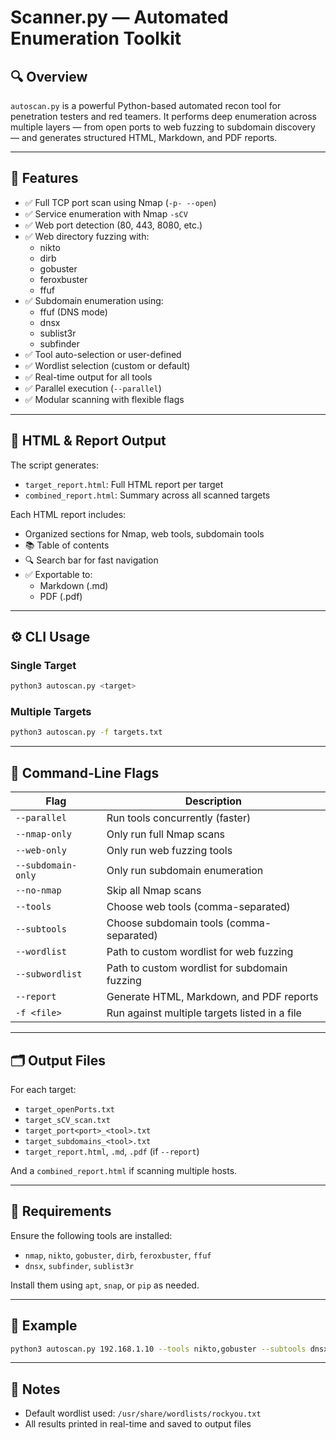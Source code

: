 
# Scanner.py — Automated Enumeration Toolkit

## 🔍 Overview
`autoscan.py` is a powerful Python-based automated recon tool for penetration testers and red teamers. It performs deep enumeration across multiple layers — from open ports to web fuzzing to subdomain discovery — and generates structured HTML, Markdown, and PDF reports.

---

## 🚀 Features

- ✅ Full TCP port scan using Nmap (`-p- --open`)
- ✅ Service enumeration with Nmap `-sCV`
- ✅ Web port detection (80, 443, 8080, etc.)
- ✅ Web directory fuzzing with:
  - nikto
  - dirb
  - gobuster
  - feroxbuster
  - ffuf
- ✅ Subdomain enumeration using:
  - ffuf (DNS mode)
  - dnsx
  - sublist3r
  - subfinder
- ✅ Tool auto-selection or user-defined
- ✅ Wordlist selection (custom or default)
- ✅ Real-time output for all tools
- ✅ Parallel execution (`--parallel`)
- ✅ Modular scanning with flexible flags

---

## 🧾 HTML & Report Output

The script generates:
- `target_report.html`: Full HTML report per target
- `combined_report.html`: Summary across all scanned targets

Each HTML report includes:
- Organized sections for Nmap, web tools, subdomain tools
- 📚 Table of contents
- 🔍 Search bar for fast navigation
- ✅ Exportable to:
  - Markdown (.md)
  - PDF (.pdf)

---

## ⚙️ CLI Usage

### Single Target
```bash
python3 autoscan.py <target>
```

### Multiple Targets
```bash
python3 autoscan.py -f targets.txt
```

---

## 🧩 Command-Line Flags

| Flag | Description |
|------|-------------|
| `--parallel` | Run tools concurrently (faster) |
| `--nmap-only` | Only run full Nmap scans |
| `--web-only` | Only run web fuzzing tools |
| `--subdomain-only` | Only run subdomain enumeration |
| `--no-nmap` | Skip all Nmap scans |
| `--tools` | Choose web tools (comma-separated) |
| `--subtools` | Choose subdomain tools (comma-separated) |
| `--wordlist` | Path to custom wordlist for web fuzzing |
| `--subwordlist` | Path to custom wordlist for subdomain fuzzing |
| `--report` | Generate HTML, Markdown, and PDF reports |
| `-f <file>` | Run against multiple targets listed in a file |

---

## 🗂 Output Files

For each target:
- `target_openPorts.txt`
- `target_sCV_scan.txt`
- `target_port<port>_<tool>.txt`
- `target_subdomains_<tool>.txt`
- `target_report.html`, `.md`, `.pdf` (if `--report`)

And a `combined_report.html` if scanning multiple hosts.

---

## 🧠 Requirements

Ensure the following tools are installed:
- `nmap`, `nikto`, `gobuster`, `dirb`, `feroxbuster`, `ffuf`
- `dnsx`, `subfinder`, `sublist3r`

Install them using `apt`, `snap`, or `pip` as needed.

---

## 🧪 Example
```bash
python3 autoscan.py 192.168.1.10 --tools nikto,gobuster --subtools dnsx,subfinder --report --parallel
```

---

## 💬 Notes
- Default wordlist used: `/usr/share/wordlists/rockyou.txt`
- All results printed in real-time and saved to output files
